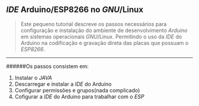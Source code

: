 ## _IDE_ Arduino/ESP8266 no _GNU_/Linux 

>Este pequeno tutorial descreve os passos necessários para configuração e instalação do ambiente de desenvolvimento _Arduino_
> em sistemas operacionais _GNU_/Linux. Permitindo o uso da _IDE_ do Arduino na codificação e gravação direta das placas que possuam o _ESP8266_.

***
######Os passos consistem em:
1. Instalar o _JAVA_
2. Descarregar e instalar a _IDE_ do Arduino
3. Configurar permissões e grupos(nada complicado)
4. Cofigurar a _IDE_ do Arduino para trabalhar com o _ESP_
